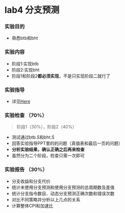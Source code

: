 # lab4 分支预测

### 实验目的
* 熟悉btb和bht

### 实验内容
* 阶段1:实现btb
* 阶段2:实现bht
* 阶段1和阶段2**都必须实现**，不是只实现阶段二就行了

### 实验指导
* 详见[Here]()

### 实验检查 （70%）
> 阶段1（30%），阶段2（40%）
* 测试通过btb.S和bht.S
* 回答实验指导PPT里的的问题（真值表和最后一页的问题）
* **分析实验结果，确认正确之后再来检查**
* 虽然分为二个阶段，检查只需一次即可

### 实验报告 （30%）
* 分支收益和分支代价
* 统计未使用分支预测和使用分支预测的总周期数及差值
* 统计分支指令数目、动态分支预测正确次数和错误次数
* 对比不同策略并分析以上几点的关系
* 计算整体CPI和加速比
